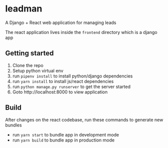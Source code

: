 # leadman

A Django + React web application for managing leads

The react application lives inside the `frontend` directory which is a django app

## Getting started
1. Clone the repo
2. Setup python virtual env
3. run `pipenv install` to install python/django dependencies
4. run `yarn install` to install js/react dependencies
5. run `python manage.py runserver` to get the server started
6. Goto http://localhost:8000 to view application

## Build
After changes on the react codebase, run these commands to generate new bundles
- run `yarn start` to bundle app in development mode
- run `yarn build` to bundle app in production mode
